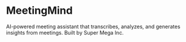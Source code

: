 # MeetingMind
AI-powered meeting assistant that transcribes, analyzes, and generates insights from meetings. Built by Super Mega Inc.
